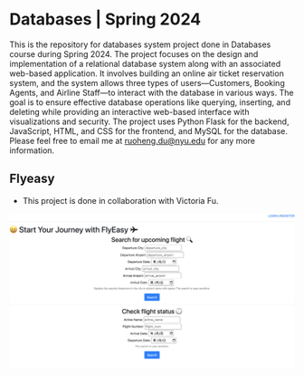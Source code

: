 # Databases | Spring 2024
This is the repository for databases system project done in Databases course during Spring 2024. The project focuses on the design and implementation of a relational database system along with an associated web-based application. It involves building an online air ticket reservation system, and the system allows three types of users—Customers, Booking Agents, and Airline Staff—to interact with the database in various ways. The goal is to ensure effective database operations like querying, inserting, and deleting while providing an interactive web-based interface with visualizations and security. The project uses Python Flask for the backend, JavaScript, HTML, and CSS for the frontend, and MySQL for the database. Please feel free to email me at ruoheng.du@nyu.edu for any more information.

## Flyeasy

* This project is done in collaboration with Victoria Fu.

<img width="800" alt="homepage" src="https://github.com/ruoheng-du/databases/raw/main/assets/homepage.png">

